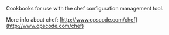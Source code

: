 Cookbooks for use with the chef configuration management tool.

More info about chef: [http://www.opscode.com/chef](http://www.opscode.com/chef)
